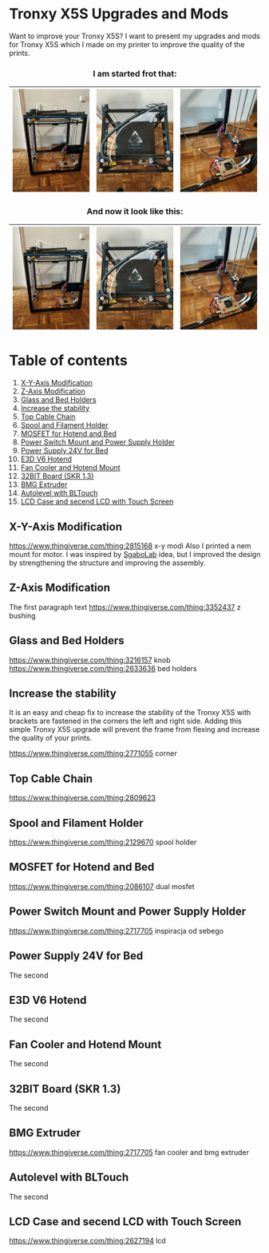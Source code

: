 # Tronxy X5S Upgrades and Mods

Want to improve your Tronxy X5S? I want to present my upgrades and mods for Tronxy X5S which 
I made on my printer to improve the quality of the prints.

### <p align="center">I am started frot that:</p>
<img src="https://github.com/matusiakp/Test/blob/master/Photo/ORIGIN_1.jpg" width="270" alt="New"> | <img src="https://github.com/matusiakp/Test/blob/master/Photo/ORIGIN_2.jpg" width="270" alt="New"> |<img src="https://github.com/matusiakp/Test/blob/master/Photo/ORIGIN_3.jpg" width="270" alt="New"> 
--- | --- | ---

### <p align="center">And now it look like this:</p>
<img src="https://github.com/matusiakp/Test/blob/master/Photo/ORIGIN_1.jpg" width="270" alt="New"> | <img src="https://github.com/matusiakp/Test/blob/master/Photo/ORIGIN_2.jpg" width="270" alt="New"> |<img src="https://github.com/matusiakp/Test/blob/master/Photo/ORIGIN_3.jpg" width="270" alt="New"> 
--- | --- | ---

# Table of contents
1. [X-Y-Axis Modification](#head1)
2. [Z-Axis Modification](#head2)
3. [Glass and Bed Holders](#head3)
4. [Increase the stability](#head4)
5. [Top Cable Chain](#head5)
6. [Spool and Filament Holder](#head6)
7. [MOSFET for Hotend and Bed](#head7)
8. [Power Switch Mount and Power Supply Holder](#head8)
9. [Power Supply 24V for Bed](#head9)
10. [E3D V6 Hotend](#head10)
11. [Fan Cooler and Hotend Mount](#head11)
12. [32BIT Board (SKR 1.3)](#head12)
13. [BMG Extruder](#head13)
14. [Autolevel with BLTouch](#head14)
15. [LCD Case and secend LCD with Touch Screen](#head15)



## X-Y-Axis Modification <a name="head1"></a>
https://www.thingiverse.com/thing:2815168 x-y modi
Also I printed a nem mount for motor. I was inspired by <a href="https://www.thingiverse.com/thing:2717656">SgaboLab</a> idea, but I improved the design by strengthening the structure and improving the assembly.
## Z-Axis Modification <a name="head2"></a>
The first paragraph text
https://www.thingiverse.com/thing:3352437 z bushing
## Glass and Bed Holders <a name="head3"></a>
https://www.thingiverse.com/thing:3216157 knob
https://www.thingiverse.com/thing:2633636 bed holders
## Increase the stability <a name="head4"></a>
It is an easy and cheap fix to increase the stability of the Tronxy X5S with brackets are fastened in the corners the left and right side. 
Adding this simple Tronxy X5S upgrade will prevent the frame from flexing and increase the quality of your prints.

https://www.thingiverse.com/thing:2771055 corner

## Top Cable Chain <a name="head5"></a>
https://www.thingiverse.com/thing:2809623

## Spool and Filament Holder <a name="head6"></a>
https://www.thingiverse.com/thing:2129670 spool holder

## MOSFET for Hotend and Bed <a name="head7"></a>
https://www.thingiverse.com/thing:2086107 dual mosfet 

## Power Switch Mount and Power Supply Holder <a name="head8"></a>
https://www.thingiverse.com/thing:2717705 inspiracja od sebego

## Power Supply 24V for Bed <a name="head9"></a>
The second 

## E3D V6 Hotend <a name="head10"></a>
The second 

## Fan Cooler and Hotend Mount <a name="head11"></a>
The second 


## 32BIT Board (SKR 1.3) <a name="head12"></a>
The second 


## BMG Extruder <a name="head13"></a>
https://www.thingiverse.com/thing:2717705 fan cooler and bmg extruder


## Autolevel with BLTouch <a name="head14"></a>
The second 


## LCD Case and secend LCD with Touch Screen <a name="head15"></a>
https://www.thingiverse.com/thing:2627194 lcd 



